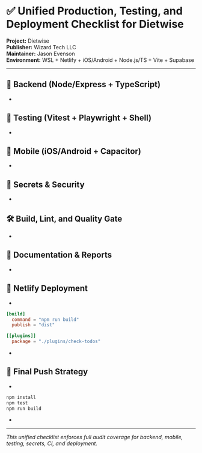 # ✅ Unified Production, Testing, and Deployment Checklist for Dietwise

**Project:** Dietwise\
**Publisher:** Wizard Tech LLC\
**Maintainer:** Jason Evenson\
**Environment:** WSL + Netlify + iOS/Android + Node.js/TS + Vite + Supabase

---

## 🔧 Backend (Node/Express + TypeScript)

-

## 🧪 Testing (Vitest + Playwright + Shell)

-

## 📱 Mobile (iOS/Android + Capacitor)

-

## 🔐 Secrets & Security

-

## 🛠 Build, Lint, and Quality Gate

-

## 🧾 Documentation & Reports

-

## 🚀 Netlify Deployment

-

```toml
[build]
  command = "npm run build"
  publish = "dist"

[[plugins]]
  package = "./plugins/check-todos"
```

-

## 🎯 Final Push Strategy

-

```sh
npm install
npm test
npm run build
```

-

---

*This unified checklist enforces full audit coverage for backend, mobile, testing, secrets, CI, and deployment.*

